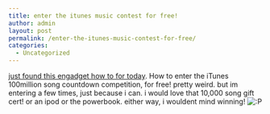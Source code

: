 ```yaml
---
title: enter the itunes music contest for free!
author: admin
layout: post
permalink: /enter-the-itunes-music-contest-for-free/
categories:
  - Uncategorized
---
```

[just found this engadget how to for today][1]. How to enter the iTunes 100million song countdown competition, for free! pretty weird. but im entering a few times, just because i can. i would love that 10,000 song gift cert! or an ipod or the powerbook. either way, i wouldent mind winning! <img src="http://blog.lotas-smartman.net/wp-includes/images/smilies/icon_razz.gif" alt=":P" class="wp-smiley" />

 [1]: http://features.engadget.com/entry/6325555111144189/